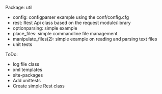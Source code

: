 Package: util
- config: configparser example using the conf/config.cfg
- rest: Rest Api class based on the request module/library
- optionparsing: simple example
- place_files: simple commandline file management
- manipulate_files(2): simple example on reading and parsing text files
- unit tests

ToDo:
- log file class
- xml templates
- site-packages
- Add unittests
- Create simple Rest class


